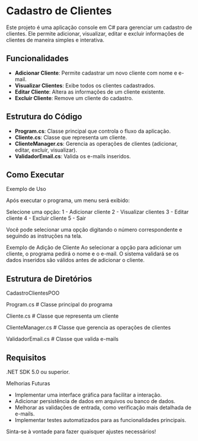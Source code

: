 # Cadastro de Clientes

Este projeto é uma aplicação console em C# para gerenciar um cadastro de clientes. Ele permite adicionar, visualizar, editar e excluir informações de clientes de maneira simples e interativa.

## Funcionalidades

- **Adicionar Cliente**: Permite cadastrar um novo cliente com nome e e-mail.
- **Visualizar Clientes**: Exibe todos os clientes cadastrados.
- **Editar Cliente**: Altera as informações de um cliente existente.
- **Excluir Cliente**: Remove um cliente do cadastro.

## Estrutura do Código

- **Program.cs**: Classe principal que controla o fluxo da aplicação.
- **Cliente.cs**: Classe que representa um cliente.
- **ClienteManager.cs**: Gerencia as operações de clientes (adicionar, editar, excluir, visualizar).
- **ValidadorEmail.cs**: Valida os e-mails inseridos.

## Como Executar

Exemplo de Uso

Após executar o programa, um menu será exibido:

Selecione uma opção:
1 - Adicionar cliente
2 - Visualizar clientes
3 - Editar cliente
4 - Excluir cliente
5 - Sair

Você pode selecionar uma opção digitando o número correspondente e seguindo as instruções na tela.

Exemplo de Adição de Cliente
Ao selecionar a opção para adicionar um cliente, o programa pedirá o nome e o e-mail. O sistema validará se os dados inseridos são válidos antes de adicionar o cliente.


## Estrutura de Diretórios

CadastroClientesPOO

 Program.cs          # Classe principal do programa
 
 Cliente.cs          # Classe que representa um cliente
 
 ClienteManager.cs   # Classe que gerencia as operações de clientes
 
 ValidadorEmail.cs   # Classe que valida e-mails



## Requisitos

.NET SDK 5.0 ou superior.

Melhorias Futuras

- Implementar uma interface gráfica para facilitar a interação.
- Adicionar persistência de dados em arquivos ou banco de dados.
- Melhorar as validações de entrada, como verificação mais detalhada de e-mails.
- Implementar testes automatizados para as funcionalidades principais.


Sinta-se à vontade para fazer quaisquer ajustes necessários!

